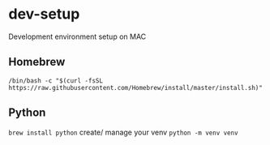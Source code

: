 # dev-setup
Development environment setup on MAC

## Homebrew
`/bin/bash -c "$(curl -fsSL https://raw.githubusercontent.com/Homebrew/install/master/install.sh)"`

## Python
`brew install python`
create/ manage your venv
`python -m venv venv`
